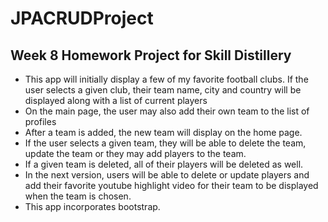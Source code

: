 # JPACRUDProject

## Week 8 Homework Project for Skill Distillery

- This app will initially display a few of my favorite football clubs. If the user
selects a given club, their team name, city and country will be displayed along
with a list of current players
- On the main page, the user may also add their own team to the list of profiles
- After a team is added, the new team will display on the home page.
- If the user selects a given team, they will be able to delete the team, update the
team or they may add players to the team.
- If a given team is deleted, all of their players will be deleted as well.
- In the next version, users will be able to delete or update players and add their
favorite youtube highlight video for their team to be displayed when the team is
chosen.
- This app incorporates bootstrap.
